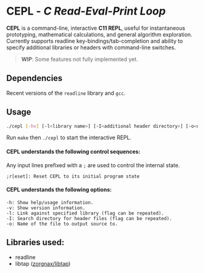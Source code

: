 # CEPL - *C Read-Eval-Print Loop*

**CEPL** is a command-line, interactive **C11 REPL**, useful
for instantaneous prototyping, mathematical calculations, and
general algorithm exploration. Currently supports readline
key-bindings/tab-completion and ability to specify additional
libraries or headers with command-line switches.

> **WIP**: Some features not fully implemented yet.

## Dependencies

Recent versions of the `readline` library and `gcc`.

## Usage
```bash
./cepl [-hv] [-l<library name>] [-I<additional header directory>] [-o<output.c>]
```

Run `make` then `./cepl` to start the interactive REPL.

#### CEPL understands the following control sequences:

Any input lines prefixed with a `;` are used to control the internal state.

	;r[eset]: Reset CEPL to its initial program state

#### CEPL understands the following options:

	-h: Show help/usage information.
	-v: Show version information.
	-l: Link against specified library (flag can be repeated).
	-I: Search directory for header files (flag can be repeated).
	-o: Name of the file to output source to.

## Libraries used:

* readline
* libtap ([zorgnax/libtap](https://github.com/zorgnax/libtap))
